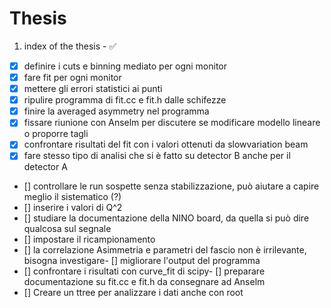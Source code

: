 # Thesis

1. index of the thesis - :white_check_mark:

- [x] definire i cuts e binning mediato per ogni monitor 
- [x] fare fit per ogni monitor
- [x] mettere gli errori statistici ai punti
- [x] ripulire programma di fit.cc e fit.h dalle schifezze
- [x] finire la averaged asymmetry nel programma
- [x] fissare riunione con Anselm per discutere se modificare modello lineare o proporre tagli 
- [x] confrontare risultati del fit con i valori ottenuti da slowvariation beam
- [x] fare stesso tipo di analisi che si è fatto su detector B anche per il detector A

- [] controllare le run sospette senza stabilizzazione, può aiutare a capire meglio il sistematico (?)
- [] inserire i valori di Q^2
- [] studiare la documentazione della NINO board, da quella si può dire qualcosa sul segnale
- [] impostare il ricampionamento
- [] la correlazione Asimmetria e parametri del fascio non è irrilevante, bisogna investigare- [] migliorare l'output del programma
- [] confrontare i risultati con curve_fit di scipy- [] preparare documentazione su fit.cc e fit.h da consegnare ad Anselm
- [] Creare un ttree per analizzare i dati anche con root
